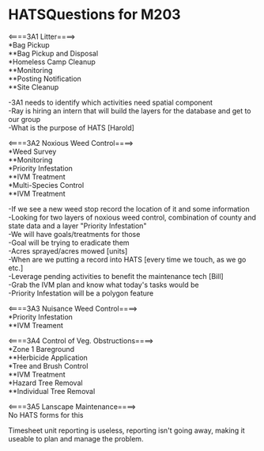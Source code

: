 # HATSQuestions for M203
<====3A1 Litter====><br>
*Bag Pickup <br>
**Bag Pickup and Disposal <br>
*Homeless Camp Cleanup <br>
**Monitoring <br>
**Posting Notification <br>
**Site Cleanup <br>

-3A1 needs to identify which activities need spatial component<br>
-Ray is hiring an intern that will build the layers for the database and get to our group<br>
-What is the purpose of HATS [Harold]<br>

<====3A2 Noxious Weed Control====> <br>
*Weed Survey <br>
**Monitoring <br>
*Priority Infestation <br>
**IVM Treatment <br>
*Multi-Species Control <br>
**IVM Treatment <br>

-If we see a new weed stop record the location of it and some information<br>
-Looking for two layers of noxious weed control, combination of county and state data and a layer "Priority Infestation"<br>
-We will have goals/treatments for those <br>
-Goal will be trying to eradicate them <br>
-Acres sprayed/acres mowed [units] <br>
-When are we putting a record into HATS [every time we touch, as we go etc.]<br>
-Leverage pending activities to benefit the maintenance tech [Bill] <br>
-Grab the IVM plan and know what today's tasks would be <br>
-Priority Infestation will be a polygon feature <br>

<====3A3 Nuisance Weed Control====> <br>
*Priority Infestation <br>
**IVM Treament <br>

<====3A4 Control of Veg. Obstructions====> <br>
*Zone 1 Bareground<br>
**Herbicide Application<br>
*Tree and Brush Control<br>
**IVM Treatment<br>
*Hazard Tree Removal<br>
**Individual Tree Removal<br>

<====3A5 Lanscape Maintenance====> <br>
No HATS forms for this <br>

Timesheet unit reporting is useless, reporting isn't going away, making it useable to plan and manage the problem. <br>



